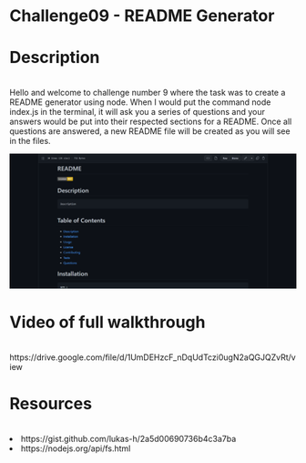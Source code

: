 # Challenge09 - README Generator



<h1>Description</h1><br>
Hello and welcome to challenge number 9 where the task was to create a README generator using node. When I would put the command node index.js in the terminal, it will ask you a series of questions and your answers would be put into their respected sections for a README. Once all questions are answered, a new README file will be created as you will see in the files.<br>

![](Images/Screenshot%202022-08-02%20221814.png)

<h1>Video of full walkthrough</h1><br>
https://drive.google.com/file/d/1UmDEHzcF_nDqUdTczi0ugN2aQGJQZvRt/view

<h1>Resources</h1><br>
<li>https://gist.github.com/lukas-h/2a5d00690736b4c3a7ba</li>
<li>https://nodejs.org/api/fs.html</li>
